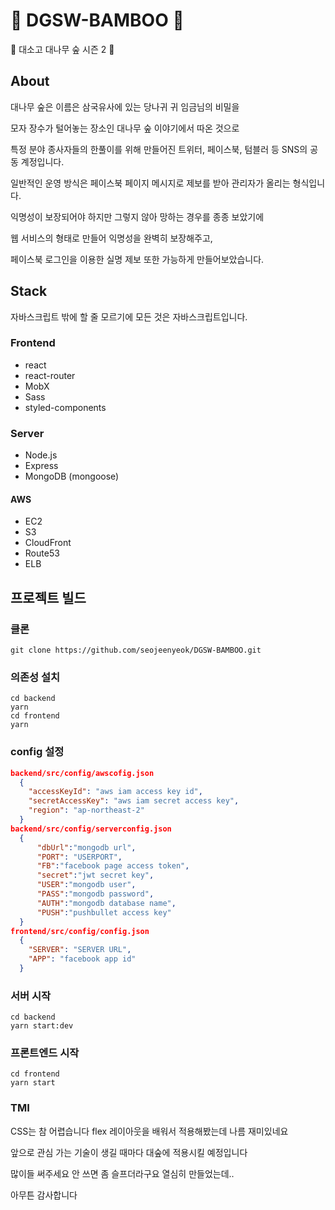 # :bamboo: DGSW-BAMBOO :bamboo:

:bamboo: 대소고 대나무 숲 시즌 2 :bamboo:

## About

대나무 숲은 이름은 삼국유사에 있는 당나귀 귀 임금님의 비밀을

모자 장수가 털어놓는 장소인 대나무 숲 이야기에서 따온 것으로

특정 분야 종사자들의 한풀이를 위해 만들어진 트위터, 페이스북, 텀블러 등 SNS의 공동 계정입니다.

일반적인 운영 방식은 페이스북 페이지 메시지로 제보를 받아 관리자가 올리는 형식입니다.

익명성이 보장되어야 하지만 그렇지 않아 망하는 경우를 종종 보았기에

웹 서비스의 형태로 만들어 익명성을 완벽히 보장해주고,

페이스북 로그인을 이용한 실명 제보 또한 가능하게 만들어보았습니다.

## Stack

자바스크립트 밖에 할 줄 모르기에 모든 것은 자바스크립트입니다.

### Frontend

- react
- react-router
- MobX
- Sass
- styled-components

### Server

- Node.js
- Express
- MongoDB (mongoose)

#### AWS

- EC2
- S3
- CloudFront
- Route53
- ELB

## 프로젝트 빌드

### 클론

```
git clone https://github.com/seojeenyeok/DGSW-BAMBOO.git
```

### 의존성 설치

```
cd backend
yarn
cd frontend
yarn
```

### config 설정

```json
backend/src/config/awscofig.json
  {
    "accessKeyId": "aws iam access key id",
    "secretAccessKey": "aws iam secret access key",
    "region": "ap-northeast-2"
  }
backend/src/config/serverconfig.json
  {
      "dbUrl":"mongodb url",
      "PORT": "USERPORT",
      "FB":"facebook page access token",
      "secret":"jwt secret key",
      "USER":"mongodb user",
      "PASS":"mongodb password",
      "AUTH":"mongodb database name",
      "PUSH":"pushbullet access key"
  }
frontend/src/config/config.json
  {
    "SERVER": "SERVER URL",
    "APP": "facebook app id"
  }
```

### 서버 시작

```
cd backend
yarn start:dev
```

### 프론트엔드 시작

```
cd frontend
yarn start
```

### TMI

CSS는 참 어렵습니다 flex 레이아웃을 배워서 적용해봤는데 나름 재미있네요

앞으로 관심 가는 기술이 생길 때마다 대숲에 적용시킬 예정입니다

많이들 써주세요 안 쓰면 좀 슬프더라구요 열심히 만들었는데..

아무튼 감사합니다
